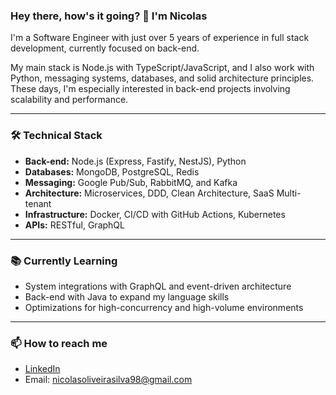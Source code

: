 ### Hey there, how's it going? 👋 I'm Nicolas

I'm a Software Engineer with just over 5 years of experience in full stack development, currently focused on back-end.

My main stack is Node.js with TypeScript/JavaScript, and I also work with Python, messaging systems, databases, and solid architecture principles. These days, I'm especially interested in back-end projects involving scalability and performance.

---

### 🛠️ **Technical Stack**

- **Back-end:** Node.js (Express, Fastify, NestJS), Python  
- **Databases:** MongoDB, PostgreSQL, Redis  
- **Messaging:** Google Pub/Sub, RabbitMQ, and Kafka  
- **Architecture:** Microservices, DDD, Clean Architecture, SaaS Multi-tenant  
- **Infrastructure:** Docker, CI/CD with GitHub Actions, Kubernetes  
- **APIs:** RESTful, GraphQL

---

### 📚 **Currently Learning**

- System integrations with GraphQL and event-driven architecture  
- Back-end with Java to expand my language skills  
- Optimizations for high-concurrency and high-volume environments

---

### 📫 **How to reach me**

- [LinkedIn](https://www.linkedin.com/in/nicolas-silva-it/)  
- Email: nicolasoliveirasilva98@gmail.com
